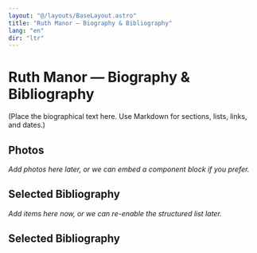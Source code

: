 ```yaml
---
layout: "@/layouts/BaseLayout.astro"
title: "Ruth Manor — Biography & Bibliography"
lang: "en"
dir: "ltr"
---
```


# Ruth Manor — Biography & Bibliography

(Place the biographical text here. Use Markdown for sections, lists, links, and dates.)

## Photos
_Add photos here later, or we can embed a component block if you prefer._

## Selected Bibliography
_Add items here now, or we can re-enable the structured list later._

  <h2 class="mt-10 mb-4 text-xl font-semibold">Selected Bibliography</h2>
  <BibliographyList items={biblio} />
</BaseLayout>
